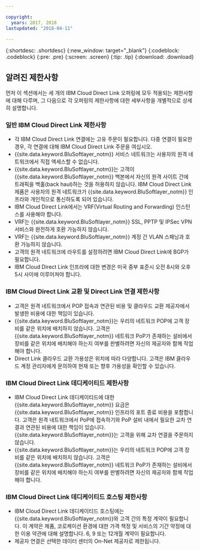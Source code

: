 ```yaml
---

copyright:
  years: 2017, 2018
lastupdated: "2018-04-11"

---
```


{:shortdesc: .shortdesc}
{:new_window: target="_blank"}
{:codeblock: .codeblock}
{:pre: .pre}
{:screen: .screen}
{:tip: .tip}
{:download: .download}

## 알려진 제한사항
먼저 이 섹션에서는 세 개의 IBM Cloud Direct Link 오퍼링에 모두 적용되는 제한사항에 대해 다루며, 그 다음으로 각 오퍼링의 제한사항에 대한 세부사항을 개별적으로 상세히 설명합니다.

### 일반 IBM Cloud Direct Link 제한사항
 * 각 IBM Cloud Direct Link 연결에는 고유 주문이 필요합니다. 다중 연결이 필요한 경우, 각 연결에 대해 IBM Cloud Direct Link 주문을 여십시오.
 * {{site.data.keyword.BluSoftlayer_notm}} 서비스 네트워크는 사용자의 원격 네트워크에서 직접 액세스할 수 없습니다.
 * {{site.data.keyword.BluSoftlayer_notm}}는 고객이 {{site.data.keyword.BluSoftlayer_notm}} 백본에서 자신의 원격 사이트 간에 트래픽을 백홀(back haul)하는 것을 허용하지 않습니다. IBM Cloud Direct Link 제품은 사용자의 원격 네트워크가 {{site.data.keyword.BluSoftlayer_notm}} 인프라와 개인적으로 통신하도록 되어 있습니다.
 * IBM Cloud Direct Link에서는 VRF(Virtual Routing and Forwarding) 인스턴스를 사용해야 합니다.
 * VRF는 {{site.data.keyword.BluSoftlayer_notm}} SSL, PPTP 및 IPSec VPN 서비스와 완전하게 호환 가능하지 않습니다.
 * VRF는 {{site.data.keyword.BluSoftlayer_notm}} 계정 간 VLAN 스패닝과 호환 가능하지 않습니다.
 * 고객의 원격 네트워크에 라우트를 설정하려면 IBM Cloud Direct Link에 BGP가 필요합니다.
 * IBM Cloud Direct Link 인프라에 대한 변경은 미국 중부 표준시 오전 8시와 오후 5시 사이에 이루어져야 합니다.
 
### IBM Cloud Direct Link 교환 및 Direct Link 연결 제한사항
 * 고객은 원격 네트워크에서 POP 접속과 연관된 비용 및 클라우드 교환 제공자에서 발생한 비용에 대한 책임이 있습니다.
 * {{site.data.keyword.BluSoftlayer_notm}}는 우리의 네트워크 POP에 고객 장비를 같은 위치에 배치하지 않습니다. 고객은 {{site.data.keyword.BluSoftlayer_notm}} 네트워크 PoP가 존재하는 설비에서 장비를 같은 위치에 배치해야 하는지 여부를 판별하려면 자신의 제공자와 함께 작업해야 합니다.
 * Direct Link 클라우드 교환 가용성은 위치에 따라 다양합니다. 고객은 IBM 클라우드 계정 관리자에게 문의하여 현재 또는 향후 가용성을 확인할 수 있습니다.
 
### IBM Cloud Direct Link 데디케이티드 제한사항
 * IBM Cloud Direct Link 데디케이티드에 대한 {{site.data.keyword.BluSoftlayer_notm}} 요금은 {{site.data.keyword.BluSoftlayer_notm}} 인프라의 포트 종료 비용을 포함합니다. 고객은 원격 네트워크에서 PoP에 접속하기와 PoP 설비 내에서 필요한 교차 연결과 연관된 비용에 대한 책임이 있습니다.  {{site.data.keyword.BluSoftlayer_notm}}는 고객을 위해 교차 연결을 주문하지 않습니다.
 * {{site.data.keyword.BluSoftlayer_notm}}는 우리의 네트워크 POP에 고객 장비를 같은 위치에 배치하지 않습니다. 고객은 {{site.data.keyword.BluSoftlayer_notm}} 네트워크 PoP가 존재하는 설비에서 장비를 같은 위치에 배치해야 하는지 여부를 판별하려면 자신의 제공자와 함께 작업해야 합니다.

### IBM Cloud Direct Link 데디케이티드 호스팅 제한사항
 * IBM Cloud Direct Link 데디케이티드 호스팅에는 {{site.data.keyword.BluSoftlayer_notm}}와 고객 간의 특정 계약이 필요합니다. 이 계약은 제품, 코로케이션 환경에 대한 가격 책정 및 서비스의 기간 약정에 대한 이용 약관에 대해 설명합니다. 6, 9 또는 12개월 계약이 필요합니다.
 * 제공자 연결은 선택한 데이터 센터의 On-Net 제공자로 제한됩니다.
